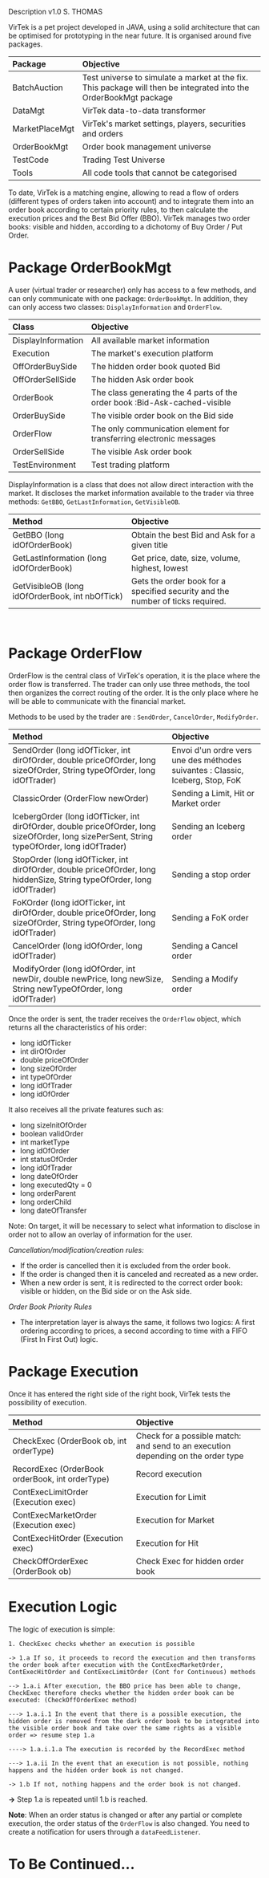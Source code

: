 Description	v1.0
S. THOMAS

VirTek is a pet project developed in JAVA, using a solid architecture that can be optimised for prototyping in the near future. It is organised around five packages. 

| Package |	Objective |
|:-------|:------------------------------------------------------------------------|
| BatchAuction	| Test universe to simulate a market at the fix. This package will then be integrated into the OrderBookMgt package|
| DataMgt	| VirTek data-to-data transformer |
| MarketPlaceMgt	| VirTek's market settings, players, securities and orders |
| OrderBookMgt	| Order book management universe |
| TestCode	| Trading Test Universe |
| Tools	| All code tools that cannot be categorised |


To date, VirTek is a matching engine, allowing to read a flow of orders (different types of orders taken into account) and to integrate them into an order book according to certain priority rules, to then calculate the execution prices and the Best Bid Offer (BBO). VirTek manages two order books: visible and hidden, according to a dichotomy of Buy Order / Put Order. 

# Package OrderBookMgt

A user (virtual trader or researcher) only has access to a few methods, and can only communicate with one package: ```OrderBookMgt```. In addition, they can only access two classes: ```DisplayInformation``` and ```OrderFlow```. 

| Class | Objective |
|:-------|:------------------------------------------------------------------------|
| DisplayInformation| All available market information |
| Execution | The market's execution platform |
| OffOrderBuySide | The hidden order book quoted Bid |
| OffOrderSellSide | The hidden Ask order book |
| OrderBook | The class generating the 4 parts of the order book :Bid-Ask-cached-visible |
| OrderBuySide | The visible order book on the Bid side |
| OrderFlow | The only communication element for transferring electronic messages |
| OrderSellSide	| The visible Ask order book |
| TestEnvironment	| Test trading platform |

DisplayInformation is a class that does not allow direct interaction with the market. It discloses the market information available to the trader via three methods: ```GetBBO```, ```GetLastInformation```, ```GetVisibleOB```. 

| Method | Objective |
|:-------|:------------------------------------------------------------------------|
| GetBBO (long idOfOrderBook)| Obtain the best Bid and Ask for a given title | GetLastInformation (long idOfOrderBook)
| GetLastInformation (long idOfOrderBook) | Get price, date, size, volume, highest, lowest |
| GetVisibleOB (long idOfOrderBook, int nbOfTick) | Gets the order book for a specified security and the number of ticks required.

 
# Package OrderFlow
OrderFlow is the central class of VirTek's operation, it is the place where the order flow is transferred. The trader can only use three methods, the tool then organizes the correct routing of the order. It is the only place where he will be able to communicate with the financial market. 

Methods to be used by the trader are : ```SendOrder```, ```CancelOrder```, ```ModifyOrder```. 

| Method | Objective |
|:-------|:------------------------------------------------------------------------|
| SendOrder (long idOfTicker, int dirOfOrder, double priceOfOrder, long sizeOfOrder, String typeOfOrder, long idOfTrader) |	Envoi d'un ordre vers une des méthodes suivantes : Classic, Iceberg, Stop, FoK |
| ClassicOrder (OrderFlow newOrder) |	Sending a Limit, Hit or Market order |
| IcebergOrder (long idOfTicker, int dirOfOrder, double priceOfOrder, long sizeOfOrder, long sizePerSent, String typeOfOrder, long idOfTrader) | Sending an Iceberg order |
| StopOrder (long idOfTicker, int dirOfOrder, double priceOfOrder, long hiddenSize, String typeOfOrder, long idOfTrader) |	Sending a stop order |
| FoKOrder (long idOfTicker, int dirOfOrder, double priceOfOrder, long sizeOfOrder, String typeOfOrder, long idOfTrader) |	Sending a FoK order |
| CancelOrder (long idOfOrder, long idOfTrader) |	Sending a Cancel order |
| ModifyOrder (long idOfOrder, int newDir, double newPrice, long newSize, String newTypeOfOrder, long idOfTrader)	| Sending a Modify order |



Once the order is sent, the trader receives the ```OrderFlow``` object, which returns all the characteristics of his order: 
- long idOfTicker 
- int dirOfOrder
- double priceOfOrder
- long sizeOfOrder
- int typeOfOrder
- long idOfTrader 
- long idOfOrder 

It also receives all the private features such as:  
- long sizeInitOfOrder
- boolean validOrder    
- int marketType    
- long idOfOrder    
- int statusOfOrder   
- long idOfTrader    
- long dateOfOrder    
- long executedQty = 0    
- long orderParent    
- long orderChild    
- long dateOfTransfer

Note: On target, it will be necessary to select what information to disclose in order not to allow an overlay of information for the user. 

_Cancellation/modification/creation rules:_
- If the order is cancelled then it is excluded from the order book.
- If the order is changed then it is canceled and recreated as a new order. 
- When a new order is sent, it is redirected to the correct order book: visible or hidden, on the Bid side or on the Ask side. 

_Order Book Priority Rules_
- The interpretation layer is always the same, it follows two logics: A first ordering according to prices, a second according to time with a FIFO (First In First Out) logic.

# Package Execution
Once it has entered the right side of the right book, VirTek tests the possibility of execution.

| Method | Objective |
|:-------|:------------------------------------------------------------------------|
| CheckExec (OrderBook ob, int orderType) | Check for a possible match: and send to an execution depending on the order type | 
| RecordExec (OrderBook orderBook, int orderType) | Record execution 
| ContExecLimitOrder (Execution exec) | Execution for Limit | 
| ContExecMarketOrder (Execution exec) | Execution for Market | 
| ContExecHitOrder (Execution exec) | Execution for Hit | 
| CheckOffOrderExec (OrderBook ob) | Check Exec for hidden order book |


# Execution Logic

The logic of execution is simple:

```
1. CheckExec checks whether an execution is possible
   
-> 1.a If so, it proceeds to record the execution and then transforms the order book after execution with the ContExecMarketOrder, ContExecHitOrder and ContExecLimitOrder (Cont for Continuous) methods

--> 1.a.i After execution, the BBO price has been able to change, CheckExec therefore checks whether the hidden order book can be executed: (CheckOffOrderExec method)

---> 1.a.i.1 In the event that there is a possible execution, the hidden order is removed from the dark order book to be integrated into the visible order book and take over the same rights as a visible order => resume step 1.a

----> 1.a.i.1.a The execution is recorded by the RecordExec method

---> 1.a.ii In the event that an execution is not possible, nothing happens and the hidden order book is not changed.

-> 1.b If not, nothing happens and the order book is not changed.
```
  
**&rarr;** Step 1.a is repeated until 1.b is reached.

**Note**: When an order status is changed or after any partial or complete execution, the order status of the ```OrderFlow``` is also changed. You need to create a notification for users through a ```dataFeedListener```. 

# To Be Continued...



